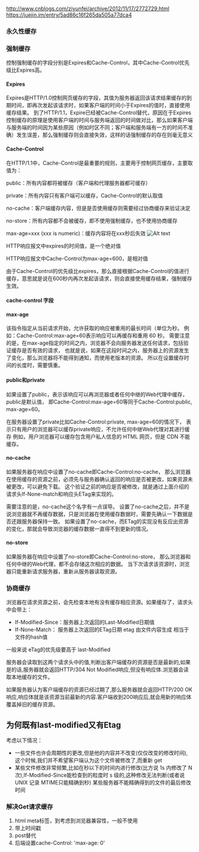 
http://www.cnblogs.com/ziyunfei/archive/2012/11/17/2772729.html
https://juejin.im/entry/5ad86c16f265da505a77dca4

### 永久性缓存

### 强制缓存
控制强制缓存的字段分别是Expires和Cache-Control，其中Cache-Control优先级比Expires高。
#### Expires
Expires是HTTP/1.0控制网页缓存的字段，其值为服务器返回该请求结果缓存的到期时间，即再次发起该请求时，如果客户端的时间小于Expires的值时，直接使用缓存结果。
到了HTTP/1.1，Expire已经被Cache-Control替代，原因在于Expires控制缓存的原理是使用客户端的时间与服务端返回的时间做对比，那么如果客户端与服务端的时间因为某些原因（例如时区不同；客户端和服务端有一方的时间不准确）发生误差，那么强制缓存则会直接失效，这样的话强制缓存的存在则毫无意义

#### Cache-Control
在HTTP/1.1中，Cache-Control是最重要的规则，主要用于控制网页缓存，主要取值为：

public：所有内容都将被缓存（客户端和代理服务器都可缓存）

private：所有内容只有客户端可以缓存，Cache-Control的默认取值

no-cache：客户端缓存内容，但是是否使用缓存则需要经过协商缓存来验证决定

no-store：所有内容都不会被缓存，即不使用强制缓存，也不使用协商缓存

max-age=xxx (xxx is numeric)：缓存内容将在xxx秒后失效
![Alt text](https://user-gold-cdn.xitu.io/2018/4/19/162db635aa7b772b?imageView2/0/w/1280/h/960/format/webp/ignore-error/1 )

HTTP响应报文中expires的时间值，是一个绝对值

HTTP响应报文中Cache-Control为max-age=600，是相对值

由于Cache-Control的优先级比expires，那么直接根据Cache-Control的值进行缓存，意思就是说在600秒内再次发起该请求，则会直接使用缓存结果，强制缓存生效。

#### cache-control 字段

#### max-age
该指令指定从当前请求开始，允许获取的响应被重用的最长时间（单位为秒。
例如：Cache-Control:max-age=60表示响应可以再缓存和重用 60 秒。
需要注意的是，在max-age指定的时间之内，浏览器不会向服务器发送任何请求，包括验证缓存是否有效的请求，
也就是说，如果在这段时间之内，服务器上的资源发生了变化，那么浏览器将不能得到通知，而使用老版本的资源。
所以在设置缓存时间的长度时，需要慎重。

#### public和private
如果设置了public，表示该响应可以再浏览器或者任何中继的Web代理中缓存，public是默认值，
即Cache-Control:max-age=60等同于Cache-Control:public, max-age=60。

在服务器设置了private比如Cache-Control:private, max-age=60的情况下，
表示只有用户的浏览器可以缓存private响应，不允许任何中继Web代理对其进行缓存 
例如，用户浏览器可以缓存包含用户私人信息的 HTML 网页，但是 CDN 不能缓存。

#### no-cache
如果服务器在响应中设置了no-cache即Cache-Control:no-cache，
那么浏览器在使用缓存的资源之前，必须先与服务器确认返回的响应是否被更改，如果资源未被更改，可以避免下载。
这个验证之前的响应是否被修改，就是通过上面介绍的请求头If-None-match和响应头ETag来实现的。

需要注意的是，no-cache这个名字有一点误导。
设置了no-cache之后，并不是说浏览器就不再缓存数据，只是浏览器在使用缓存数据时，需要先确认一下数据是否还跟服务器保持一致。
如果设置了no-cache，而ETag的实现没有反应出资源的变化，那就会导致浏览器的缓存数据一直得不到更新的情况。

#### no-store
如果服务器在响应中设置了no-store即Cache-Control:no-store，
那么浏览器和任何中继的Web代理，都不会存储这次相应的数据。
当下次请求该资源时，浏览器只能重新请求服务器，重新从服务器读取资源。
### 协商缓存
浏览器在请求资源之前，会先检查本地有没有缓存相应资源。如果缓存了，请求头中会带上：
* If-Modified-Since：服务器上次返回的Last-Modified日期值
* If-None-Match： 服务器上次返回的ETag日期 etag 由文件内容生成 相当于文件的hash值

一般来说 eTag的优先级要高于 last-Modified

服务器会读取到这两个请求头中的值,判断出客户端缓存的资源是否是最新的,如果是的话,服务器就会返回HTTP/304 Not Modified响应,但没有响应体.浏览器会读取本地缓存的文件。

如果服务器认为客户端缓存的资源已经过期了,那么服务器就会返回HTTP/200 OK响应,响应体就是该资源当前最新的内容.客户端收到200响应后,就会用新的响应体覆盖掉旧的缓存资源。


## 为何既有last-modified又有Etag
考虑以下情况：

* 一些文件也许会周期性的更改,但是他的内容并不改变(仅仅改变的修改时间),这个时候,我们并不希望客户端认为这个文件被修改了,而重新 get
* 某些文件修改非常频繁,比如在秒以下的时间内进行修改(比方说 1s 内修改了 N 次),If-Modified-Since能检查到的粒度时 s 级的,这种修改无法判断(或者说 UNIX 记录 MTIME只能精确到秒) 某些服务器不能精确得到的文件的最后修改时间

### 解决Get请求缓存

1. html meta标签，到考虑到浏览器兼容性，一般不使用
2. 带上时间戳
3. post替代
4. 后端设置cache-Control: 'max-age: 0'



